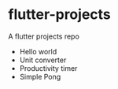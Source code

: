 # flutter-projects
A flutter projects repo
- Hello world
- Unit converter
- Productivity timer
- Simple Pong
